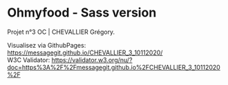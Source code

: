 # Ohmyfood - Sass version

Projet n°3 OC | CHEVALLIER Grégory.

Visualisez via GithubPages: https://messagegit.github.io/CHEVALLIER_3_10112020/
<br />W3C Validator: https://validator.w3.org/nu/?doc=https%3A%2F%2Fmessagegit.github.io%2FCHEVALLIER_3_10112020%2F
